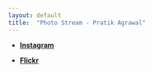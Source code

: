 ```yaml
---
layout: default
title:  "Photo Stream - Pratik Agrawal"
---
```

* **[Instagram](https://www.instagram.com/pratikgarg93)**

* **[Flickr](https://www.flickr.com/photos/145145104@N07/albums)**

